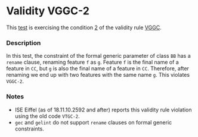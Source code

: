 # Validity VGGC-2

This [test](.) is exercising the condition [2](../Readme.md) of the validity rule [VGGC](../../vggc/Readme.md).

### Description

In this test, the constraint of the formal generic parameter of class `BB` has a `rename` clause, renaming feature `f` as `g`. Feature `f` is the final name of a feature in `CC`, but `g` is also the final name of a feature in `CC`. Therefore, after renaming we end up with two features with the same name `g`. This violates `VGGC-2`.


### Notes

* ISE Eiffel (as of 18.11.10.2592 and after) reports this validity rule violation using the old code `VTGC-2`.
* `gec` and `gelint` do not support `rename` clauses on formal generic constraints.
